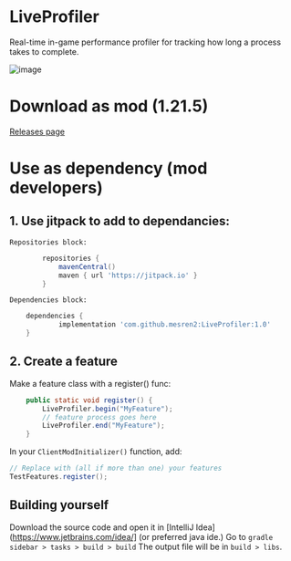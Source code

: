 # LiveProfiler
 Real-time in-game performance profiler for tracking how long a process takes to complete.
 
![image](https://github.com/user-attachments/assets/b5de5b2d-3d2f-415f-9c49-37e671bfa9b0)
# Download as mod (1.21.5)
 [Releases page](https://github.com/mesren2/LiveProfiler/releases)
# Use as dependency (mod developers)
## 1. Use jitpack to add to dependancies:
``Repositories block:``
```groovy
		repositories {
			mavenCentral()
			maven { url 'https://jitpack.io' }
		}
```
``Dependencies block:``
```groovy
	dependencies {
	        implementation 'com.github.mesren2:LiveProfiler:1.0'
	}
 ```
## 2. Create a feature
Make a feature class with a register() func:
```java
    public static void register() {
        LiveProfiler.begin("MyFeature");
        // feature process goes here
        LiveProfiler.end("MyFeature");
    }
```
In your ``ClientModInitializer()`` function, add:
```java
// Replace with (all if more than one) your features
TestFeatures.register();
```

## Building yourself
Download the source code and open it in [IntelliJ Idea](https://www.jetbrains.com/idea/] (or preferred java ide.)
Go to ``gradle sidebar > tasks > build > build``
The output file will be in ``build > libs``.
